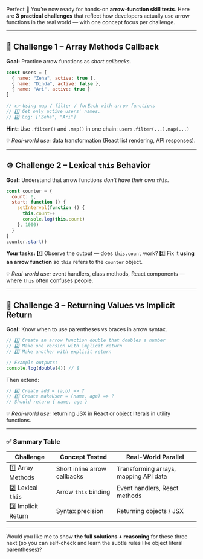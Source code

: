 Perfect 👏 You’re now ready for hands-on **arrow-function skill tests**.
Here are **3 practical challenges** that reflect how developers actually use arrow functions in the real world — with one concept focus per challenge.

---

## 🧩 **Challenge 1 – Array Methods Callback**

**Goal:** Practice arrow functions as *short callbacks*.

```js
const users = [
  { name: "Zeha", active: true },
  { name: "Dinda", active: false },
  { name: "Ari", active: true }
]

// 👉 Using map / filter / forEach with arrow functions
// 1️⃣ Get only active users' names.
// 2️⃣ Log: ["Zeha", "Ari"]
```

**Hint:**
Use `.filter()` and `.map()` in one chain:
`users.filter(...).map(...)`

💡 *Real-world use:* data transformation (React list rendering, API responses).

---

## ⚙️ **Challenge 2 – Lexical `this` Behavior**

**Goal:** Understand that arrow functions *don’t have their own `this`*.

```js
const counter = {
  count: 0,
  start: function () {
    setInterval(function () {
      this.count++
      console.log(this.count)
    }, 1000)
  }
}
counter.start()
```

**Your tasks:**
1️⃣ Observe the output — does `this.count` work?
2️⃣ Fix it **using an arrow function** so `this` refers to the `counter` object.

💡 *Real-world use:* event handlers, class methods, React components — where `this` often confuses people.

---

## 🔁 **Challenge 3 – Returning Values vs Implicit Return**

**Goal:** Know when to use parentheses vs braces in arrow syntax.

```js
// 1️⃣ Create an arrow function double that doubles a number
// 2️⃣ Make one version with implicit return
// 3️⃣ Make another with explicit return

// Example outputs:
console.log(double(4)) // 8
```

Then extend:

```js
// 4️⃣ Create add = (a,b) => ?
// 5️⃣ Create makeUser = (name, age) => ?
// Should return { name, age }
```

💡 *Real-world use:* returning JSX in React or object literals in utility functions.

---

### ✅ **Summary Table**

| Challenge           | Concept Tested               | Real-World Parallel                   |
| ------------------- | ---------------------------- | ------------------------------------- |
| 1️⃣ Array Methods   | Short inline arrow callbacks | Transforming arrays, mapping API data |
| 2️⃣ Lexical `this`  | Arrow `this` binding         | Event handlers, React methods         |
| 3️⃣ Implicit Return | Syntax precision             | Returning objects / JSX               |

---

Would you like me to show **the full solutions + reasoning** for these three next (so you can self-check and learn the subtle rules like object literal parentheses)?
